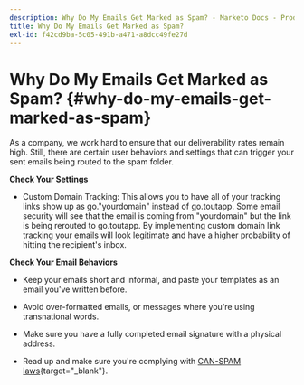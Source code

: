 ```yaml
---
description: Why Do My Emails Get Marked as Spam? - Marketo Docs - Product Documentation
title: Why Do My Emails Get Marked as Spam?
exl-id: f42cd9ba-5c05-491b-a471-a8dcc49fe27d
---
```

# Why Do My Emails Get Marked as Spam? {#why-do-my-emails-get-marked-as-spam}

As a company, we work hard to ensure that our deliverability rates remain high. Still, there are certain user behaviors and settings that can trigger your sent emails being routed to the spam folder.

**Check Your Settings**

* Custom Domain Tracking: This allows you to have all of your tracking links show up as go."yourdomain" instead of go.toutapp. Some email security will see that the email is coming from "yourdomain" but the link is being rerouted to go.toutapp. By implementing custom domain link tracking your emails will look legitimate and have a higher probability of hitting the recipient's inbox.

**Check Your Email Behaviors**

* Keep your emails short and informal, and paste your templates as an email you've written before.

* Avoid over-formatted emails, or messages where you're using transnational words.

* Make sure you have a fully completed email signature with a physical address.

* Read up and make sure you're complying with [CAN-SPAM laws](https://www.ftc.gov/tips-advice/business-center/guidance/can-spam-act-compliance-guide-business){target="_blank"}.
